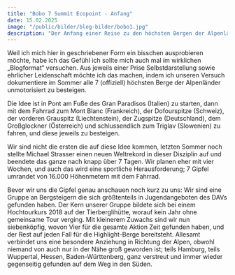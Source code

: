 ```yaml
---
title: "Bobo 7 Summit Ecopoint - Anfang"
date: 15.02.2025
image: "/public/bilder/blog-bilder/bobo1.jpg"
description: "Der Anfang einer Reise zu den höchsten Bergen der Alpenländer - Eine Dokumentation"
---
```


Weil ich mich hier in geschriebener Form ein bisschen ausprobieren möchte, habe ich das Gefühl ich sollte mich auch mal im wirklichen „Blogformat“ versuchen. Aus jeweils einer Prise Selbstdarstellung sowie ehrlicher Leidenschaft möchte ich das machen, indem ich unseren Versuch dokumentiere im Sommer alle 7 (offiziell) höchsten Berge der Alpenländer unmotorisiert zu besteigen.

Die Idee ist in Pont am Fuße des Gran Paradisos (Italien) zu starten, dann mit dem Fahrrad zum Mont Blanc (Frankreich), der Dofourspitze (Schweiz), der vorderen Grauspitz (Liechtenstein), der Zugspitze (Deutschland), dem Großglockner (Österreich) und schlussendlich zum Triglav (Slowenien) zu fahren, und diese jeweils zu besteigen.

Wir sind nicht die ersten die auf diese Idee kommen, letzten Sommer noch stellte Michael Strasser einen neuen Weltrekord in dieser Disziplin auf und beendete das ganze nach knapp über 7 Tagen. Wir planen eher mit vier Wochen, und auch das wird eine sportliche Herausforderung; 7 Gipfel umrandet von 16.000 Höhenmetern mit dem Fahrrad.

Bevor wir uns die Gipfel genau anschauen noch kurz zu uns: Wir sind eine Gruppe an Bergsteigern die sich größtenteils in Jugendangeboten des DAVs gefunden haben. Der Kern unserer Gruppe bildete sich bei einem Hochtourkurs 2018 auf der Tierberglihütte, worauf kein Jahr ohne gemeinsame Tour verging. Mit kleinerem Zuwachs sind wir nun siebenköpfig, wovon Vier für die gesamte Aktion Zeit gefunden haben, und der Rest auf jeden Fall für die Highlight-Berge bereitsteht. Allesamt verbindet uns eine besondere Anziehung in Richtung der Alpen, obwohl niemand von auch nur in der Nähe groß geworden ist; teils Hamburg, teils Wuppertal, Hessen, Baden-Württenberg, ganz verstreut und immer wieder gegenseitig gefunden auf dem Weg in den Süden.